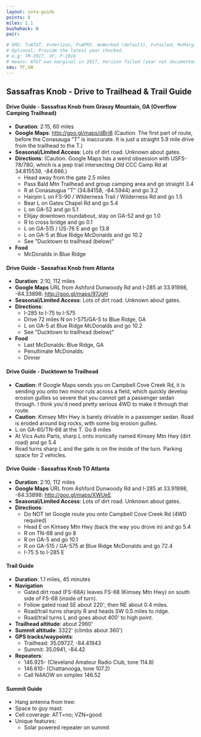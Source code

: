 ```yaml
---
layout: sota-guide
points: 8
miles: 1.1
bushwhack: N
pair: 

# SMS: T=AT&T, V=Verizon, P=APRS. W=Worked (default), F=Failed, M=Marginal (some failed).
# Optional: Provide the latest year checked.
# e.g: TM-2017, VF, P-2016
# means: AT&T was marginal in 2017, Verizon failed (year not documented), APRS worked in 2016.
sms: TF,VW
---
```

Sassafras Knob - Drive to Trailhead & Trail Guide
--------------------------------------------------------
#### Drive Guide - Sassafras Knob from Grassy Mountain, GA (Overflow Camping Trailhead)

* **Duration**: 2:15, 60 miles
* **Google Maps**: http://goo.gl/maps/dBri8  (Caution. The first part of route, before the Conasauga "T" is inaccurate. It is just a straight 5.9 mile drive from the trailhead to the T.)
* **Seasonal/Limited Access**: Lots of dirt road.  Unknown about gates.
* **Directions**: (Caution. Google Maps has a weird obsession with USFS-78/78G, which is a jeep trail intersecting Old CCC Camp Rd at 34.815539, -84.666.)
    * Head away from the gate 2.5 miles
    * Pass Bald Mtn Trailhead and group camping area and go straight 3.4
    * R at Conasaugua "T" (34.84158, -84.5944) and go 3.2
    * Hairpin L on FS-90 / Wilderness Trail / Wilderness Rd and go 1.5
    * Bear L on Gates Chapel Rd and go 5.4
    * L on GA-52 and go 5.1
    * Ellijay downtown roundabout, stay on GA-52 and go 1.0
    * R to cross bridge and go 0.1
    * L on GA-515 / US-76 E and go 13.8
    * L on GA-5 at Blue Ridge McDonalds and go 10.2
    * See "Ducktown to trailhead (below)"
* **Food**
    * McDonalds in Blue Ridge

#### Drive Guide - Sassafras Knob from Atlanta

* **Duration**: 2:10, 112 miles
* **Google Maps** URL from Ashford Dunwoody Rd and I-285 at 33.91998, -84.33898: http://goo.gl/maps/97JgH
* **Seasonal/Limited Access**: Lots of dirt road.  Unknown about gates.
* **Directions**:
    * I-285 to I-75 to I-575
    * Drive 72 miles N on I-575/GA-5 to Blue Ridge, GA
    * L on GA-5 at Blue Ridge McDonalds and go 10.2
    * See "Ducktown to trailhead (below)"
* **Food**
    * Last McDonalds: Blue Ridge, GA
    * Penultimate McDonalds: 
    * Dinner


#### Drive Guide - Ducktown to Trailhead
* **Caution**: If Google Maps sends you on Campbell Cove Creek Rd, it is sending you onto two minor ruts across a field, which quickly develop erosion gullies so severe that you cannot get a passenger sedan through.  I think you'd need pretty serious 4WD to make it through that route.
* **Caution**: Kimsey Mtn Hwy is barely drivable in a passenger sedan.  Road is eroded around big rocks, with some big erosion gullies.
* L on GA-60/TN-68 at the T.  Go 8 miles
* At Vics Auto Parts, sharp L onto ironically named Kimsey Mtn Hwy (dirt road) and go 5.4
* Road turns sharp L and the gate is on the inside of the turn.  Parking space for 2 vehicles.

#### Drive Guide - Sassafras Knob TO Atlanta

* **Duration**: 2:10, 112 miles
* **Google Maps** URL from Ashford Dunwoody Rd and I-285 at 33.91998, -84.33898: http://goo.gl/maps/XWUeE
* **Seasonal/Limited Access**: Lots of dirt road.  Unknown about gates.
* **Directions**:
    * Do NOT let Google route you onto Campbell Cove Creek Rd (4WD required)
    * Head E on Kimsey Mtn Hwy (back the way you drove in) and go 5.4
    * R on TN-68 and go 8
    * R on GA-5 and go 10.1
    * R on GA-515 / GA-575 at Blue Ridge McDonalds and go 72.4
    * I-75 S to I-285 E

#### Trail Guide

* **Duration**: 1.1 miles, 45 minutes
* **Navigation**
    * Gated dirt road (FS-68A) leaves FS-68 (Kimsey Mtn Hwy) on south side of FS-68 (inside of turn).
    * Follow gated road SE about 220'; then NE about 0.4 miles.
    * Road/trail turns sharply R and heads SW 0.5 miles to ridge.
    * Road/trail turns L and goes about 400' to high point.
* **Trailhead altitude**: about 2960'
* **Summit altitude**: 3322' (climbs about 360')
* **GPS tracks/waypoints**:
    * Trailhead: 35.09727, -84.41943
    * Summit: 35.0941, -84.42
* **Repeaters**: 
    * 146.925- (Cleveland Amateur Radio Club, tone 114.8)
    * 146.610- (Chattanooga, tone 107.2)
    * Call N4AOW on simplex 146.52
    
#### Summit Guide

* Hang antenna from tree:
* Space to guy mast:
* Cell coverage: ATT=no; VZN=good
* Unique features:
    * Solar powered repeater on summit
